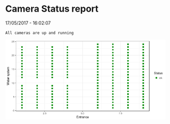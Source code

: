 Camera Status report
================
17/05/2017 - 16:02:07

    All cameras are up and running

![](camreport_files/figure-markdown_github/unnamed-chunk-2-1.png)
